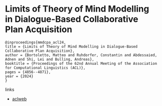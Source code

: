 # Limits of Theory of Mind Modelling in Dialogue-Based Collaborative Plan Acquisition

```
@inproceedings{mmdcpa_acl24,
title = {Limits of Theory of Mind Modelling in Dialogue-Based Collaborative Plan Acquisition},
author = {Bortoletto, Matteo and Ruhdorfer, Constantin and Abdessaied, Adnen and Shi, Lei and Bulling, Andreas},
booktitle = {Proceedings of the 62nd Annual Meeting of the Association for Computational Linguistics (ACL)},
pages = {4856--4871},
year = {2024}
}
```

links
- [aclweb](https://aclanthology.org/2024.acl-long.266)
